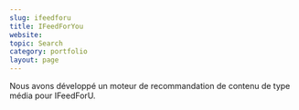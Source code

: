 ```yaml
---
slug: ifeedforu
title: IFeedForYou
website: 
topic: Search
category: portfolio
layout: page
---
```

Nous avons développé un moteur de recommandation de contenu de type média pour IFeedForU.
